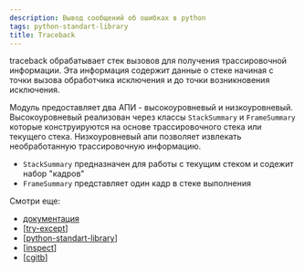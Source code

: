 ```yaml
---
description: Вывод сообщений об ошибках в python
tags: python-standart-library
title: Traceback
---
```

traceback обрабатывает стек вызовов для получения трассировочной информации. Эта информация содержит данные о стеке начиная с точки вызова обработчика исключения и до точки возникновения исключения.

Модуль предоставляет два АПИ - высокоуровневый и низкоуровневый. Высокоуровневый реализован через классы `StackSummary` и `FrameSummary` которые конструируются на основе трассировочного стека или текущего стека. Низкоуровневый апи позволяет извлекать необработанную трассировочную информацию.

- `StackSummary` предназначен для работы с текущим стеком и содежит набор "кадров"
- `FrameSummary` представляет один кадр в стеке выполнения

Смотри еще:

- [документация](https://docs.python.org/3/library/traceback.html)
- [[try-except]]
- [[python-standart-library]]
- [[inspect]]
- [[cgitb]]

[//begin]: # "Autogenerated link references for markdown compatibility"
[try-except]: try-except "Try except raise"
[python-standart-library]: ../lists/python-standart-library "Стандартная библиотека python и полезные ресурсы"
[inspect]: inspect "Inspect"
[cgitb]: cgitb "Cgitb"
[//end]: # "Autogenerated link references"